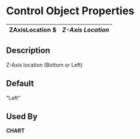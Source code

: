 # Control Object Properties

**ZAxisLocation $** |  **_Z-Axis Location_**  
---|---  
  
## Description

Z-Axis location (Bottom or Left)

## Default

"Left"

## Used By

**CHART**
